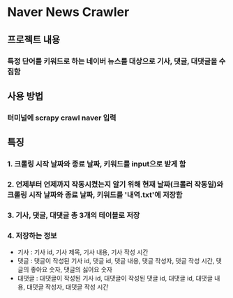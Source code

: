 # Naver News Crawler

## 프로젝트 내용

### 특정 단어를 키워드로 하는 네이버 뉴스를 대상으로 기사, 댓글, 대댓글을 수집함

## 사용 방법

### 터미널에 scrapy crawl naver 입력

## 특징

### 1. 크롤링 시작 날짜와 종료 날짜, 키워드를 input으로 받게 함
### 2. 언제부터 언제까지 작동시켰는지 알기 위해 현재 날짜(크롤러 작동일)와 크롤링 시작 날짜와 종료 날짜, 키워드를 '내역.txt'에 저장함
### 3. 기사, 댓글, 대댓글 총 3개의 테이블로 저장
### 4. 저장하는 정보
- 기사 : 기사 id, 기사 제목, 기사 내용, 기사 작성 시간
- 댓글 : 댓글이 작성된 기사 id, 댓글 id, 댓글 내용, 댓글 작성자, 댓글 작성 시간, 댓글의 좋아요 숫자, 댓글의 싫어요 숫자
- 대댓글 : 대댓글이 작성된 기사 id, 대댓글이 작성된 댓글 id, 대댓글 id, 대댓글 내용, 대댓글 작성자, 대댓글 작성 시간
